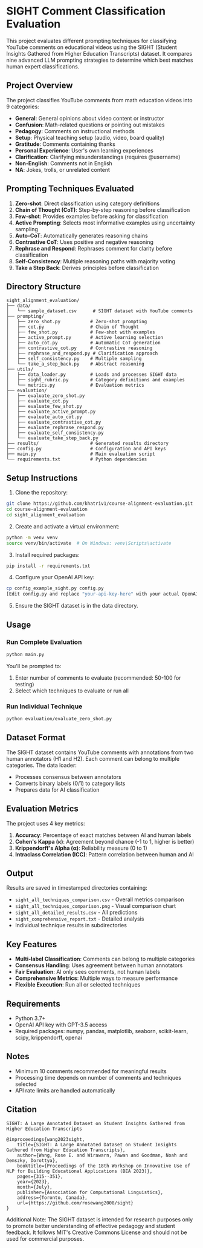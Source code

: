 # SIGHT Comment Classification Evaluation

This project evaluates different prompting techniques for classifying YouTube comments on educational videos using the SIGHT (Student Insights Gathered from Higher Education Transcripts) dataset. It compares nine advanced LLM prompting strategies to determine which best matches human expert classifications.

## Project Overview

The project classifies YouTube comments from math education videos into 9 categories:
- **General**: General opinions about video content or instructor
- **Confusion**: Math-related questions or pointing out mistakes
- **Pedagogy**: Comments on instructional methods
- **Setup**: Physical teaching setup (audio, video, board quality)
- **Gratitude**: Comments containing thanks
- **Personal Experience**: User's own learning experiences
- **Clarification**: Clarifying misunderstandings (requires @username)
- **Non-English**: Comments not in English
- **NA**: Jokes, trolls, or unrelated content

## Prompting Techniques Evaluated

1. **Zero-shot**: Direct classification using category definitions
2. **Chain of Thought (CoT)**: Step-by-step reasoning before classification
3. **Few-shot**: Provides examples before asking for classification
4. **Active Prompting**: Selects most informative examples using uncertainty sampling
5. **Auto-CoT**: Automatically generates reasoning chains
6. **Contrastive CoT**: Uses positive and negative reasoning
7. **Rephrase and Respond**: Rephrases comment for clarity before classification
8. **Self-Consistency**: Multiple reasoning paths with majority voting
9. **Take a Step Back**: Derives principles before classification

## Directory Structure

```
sight_alignment_evaluation/
├── data/
│   └── sample_dataset.csv      # SIGHT dataset with YouTube comments
├── prompting/
│   ├── zero_shot.py           # Zero-shot prompting
│   ├── cot.py                 # Chain of Thought
│   ├── few_shot.py            # Few-shot with examples
│   ├── active_prompt.py       # Active learning selection
│   ├── auto_cot.py            # Automatic CoT generation
│   ├── contrastive_cot.py     # Contrastive reasoning
│   ├── rephrase_and_respond.py # Clarification approach
│   ├── self_consistency.py    # Multiple sampling
│   └── take_a_step_back.py    # Abstract reasoning
├── utils/
│   ├── data_loader.py         # Loads and processes SIGHT data
│   ├── sight_rubric.py        # Category definitions and examples
│   └── metrics.py             # Evaluation metrics
├── evaluation/
│   ├── evaluate_zero_shot.py
│   ├── evaluate_cot.py
│   ├── evaluate_few_shot.py
│   ├── evaluate_active_prompt.py
│   ├── evaluate_auto_cot.py
│   ├── evaluate_contrastive_cot.py
│   ├── evaluate_rephrase_respond.py
│   ├── evaluate_self_consistency.py
│   └── evaluate_take_step_back.py
├── results/                   # Generated results directory
├── config.py                  # Configuration and API keys
├── main.py                    # Main evaluation script
└── requirements.txt           # Python dependencies
```

## Setup Instructions

1. Clone the repository:
```bash
git clone https://github.com/khatriv1/course-alignment-evaluation.git
cd course-alignment-evaluation
cd sight_alignment_evaluation
```

2. Create and activate a virtual environment:
```bash
python -m venv venv
source venv/bin/activate  # On Windows: venv\Scripts\activate
```

3. Install required packages:
```bash
pip install -r requirements.txt
```

4. Configure your OpenAI API key:
```bash
cp config_example_sight.py config.py
[Edit config.py and replace "your-api-key-here" with your actual OpenAI API key -->-->]::
```

5. Ensure the SIGHT dataset is in the data directory.

## Usage

### Run Complete Evaluation
```bash
python main.py
```

You'll be prompted to:
1. Enter number of comments to evaluate (recommended: 50-100 for testing)
2. Select which techniques to evaluate or run all

### Run Individual Technique
```bash
python evaluation/evaluate_zero_shot.py
```

## Dataset Format

The SIGHT dataset contains YouTube comments with annotations from two human annotators (H1 and H2). Each comment can belong to multiple categories. The data loader:
- Processes consensus between annotators
- Converts binary labels (0/1) to category lists
- Prepares data for AI classification

## Evaluation Metrics

The project uses 4 key metrics:

1. **Accuracy**: Percentage of exact matches between AI and human labels
2. **Cohen's Kappa (κ)**: Agreement beyond chance (-1 to 1, higher is better)
3. **Krippendorff's Alpha (α)**: Reliability measure (0 to 1)
4. **Intraclass Correlation (ICC)**: Pattern correlation between human and AI

## Output

Results are saved in timestamped directories containing:
- `sight_all_techniques_comparison.csv` - Overall metrics comparison
- `sight_all_techniques_comparison.png` - Visual comparison chart
- `sight_all_detailed_results.csv` - All predictions
- `sight_comprehensive_report.txt` - Detailed analysis
- Individual technique results in subdirectories

## Key Features

- **Multi-label Classification**: Comments can belong to multiple categories
- **Consensus Handling**: Uses agreement between human annotators
- **Fair Evaluation**: AI only sees comments, not human labels
- **Comprehensive Metrics**: Multiple ways to measure performance
- **Flexible Execution**: Run all or selected techniques

## Requirements

- Python 3.7+
- OpenAI API key with GPT-3.5 access
- Required packages: numpy, pandas, matplotlib, seaborn, scikit-learn, scipy, krippendorff, openai

## Notes

- Minimum 10 comments recommended for meaningful results
- Processing time depends on number of comments and techniques selected
- API rate limits are handled automatically

## Citation

<!-- If using the SIGHT dataset, please cite:```-->
```
SIGHT: A Large Annotated Dataset on Student Insights Gathered from Higher Education Transcripts

@inproceedings{wang2023sight,
    title={SIGHT: A Large Annotated Dataset on Student Insights Gathered from Higher Education Transcripts},
    author={Wang, Rose E. and Wirawarn, Pawan and Goodman, Noah and Demszky, Dorottya},
    booktitle={Proceedings of the 18th Workshop on Innovative Use of NLP for Building Educational Applications (BEA 2023)},
    pages={315--351},
    year={2023},
    month={July},
    publisher={Association for Computational Linguistics},
    address={Toronto, Canada},
    url={https://github.com/rosewang2008/sight}
}
```
Additional Note: The SIGHT dataset is intended for research purposes only to promote better understanding of effective pedagogy and student feedback. It follows MIT's Creative Commons License and should not be used for commercial purposes.

